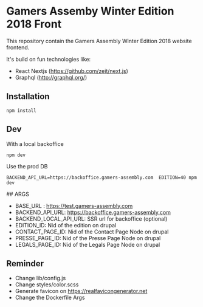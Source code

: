 # Gamers Assemby Winter Edition 2018 Front
This repository contain the Gamers Assembly Winter Edition 2018 website frontend.

It's build on fun technologies like:
- React Nextjs (https://github.com/zeit/next.js)
- Graphql (http://graphql.org/)

## Installation
```
npm install 
```

## Dev
With a local backoffice  
```
npm dev
```
Use the prod DB
```
BACKEND_API_URL=https://backoffice.gamers-assembly.com  EDITION=40 npm dev
```

## ARGS
- BASE_URL : https://test.gamers-assembly.com 
- BACKEND_API_URL: https://backoffice.gamers-assembly.com
- BACKEND_LOCAL_API_URL: SSR url for backoffice (optional)
- EDITION_ID: Nid of the edition on drupal 
- CONTACT_PAGE_ID: Nid of the Contact Page Node on drupal
- PRESSE_PAGE_ID: Nid of the Presse Page Node on drupal
- LEGALS_PAGE_ID: Nid of the Legals Page Node on drupal


## Reminder
- Change lib/config.js
- Change styles/color.scss
- Generate favicon on https://realfavicongenerator.net 
- Change the Dockerfile Args